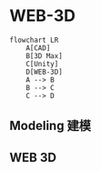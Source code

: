 # WEB-3D

```mermaid
flowchart LR
    A[CAD]
    B[3D Max]
    C[Unity]
    D[WEB-3D]
    A --> B
    B --> C
    C --> D
```

## Modeling 建模

## WEB 3D
